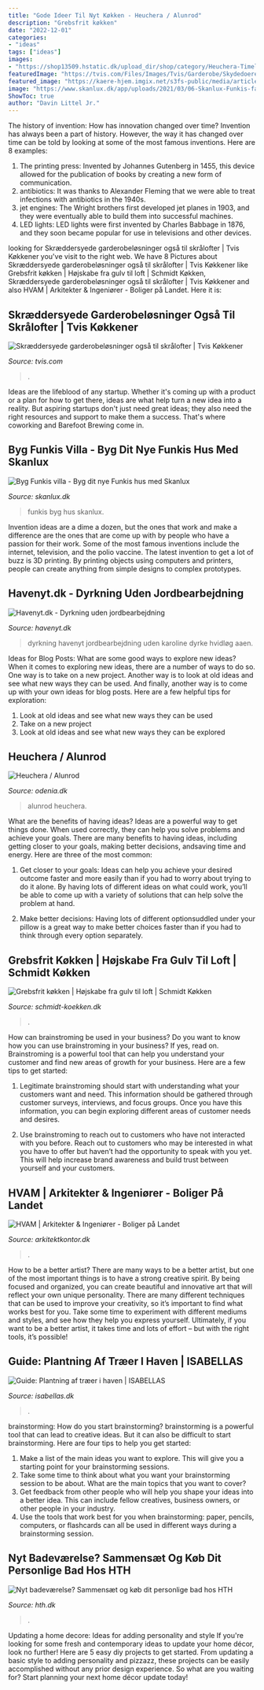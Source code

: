 ```yaml
---
title: "Gode Ideer Til Nyt Køkken - Heuchera / Alunrod"
description: "Grebsfrit køkken"
date: "2022-12-01"
categories:
- "ideas"
tags: ["ideas"]
images:
- "https://shop13509.hstatic.dk/upload_dir/shop/category/Heuchera-Timeless-Night-2.w1200.jpg"
featuredImage: "https://tvis.com/Files/Images/Tvis/Garderobe/Skydedoere/Skraavaegge/Tvis-Koekkener_Skydedoere_Skraavaegge_c.jpg"
featured_image: "https://kaere-hjem.imgix.net/s3fs-public/media/article/trae_i_haven.jpg?crop=focalpoint&amp;fp-x=0.5&amp;fp-y=0.5&amp;w=1200&amp;fit=max"
image: "https://www.skanlux.dk/app/uploads/2021/03/06-Skanlux-Funkis-facade-Kopi-4-1600x1066.jpg"
ShowToc: true
author: "Davin Littel Jr."
---
```



The history of invention: How has innovation changed over time?
Invention has always been a part of history. However, the way it has changed over time can be told by looking at some of the most famous inventions. Here are 8 examples:
1. The printing press: Invented by Johannes Gutenberg in 1455, this device allowed for the publication of books by creating a new form of communication.
2. antibiotics: It was thanks to Alexander Fleming that we were able to treat infections with antibiotics in the 1940s.
3. jet engines: The Wright brothers first developed jet planes in 1903, and they were eventually able to build them into successful machines.
4. LED lights: LED lights were first invented by Charles Babbage in 1876, and they soon became popular for use in televisions and other devices.

	

		
looking for Skræddersyede garderobeløsninger også til skrålofter | Tvis Køkkener you've visit to the right web. We have 8 Pictures about Skræddersyede garderobeløsninger også til skrålofter | Tvis Køkkener like Grebsfrit køkken | Højskabe fra gulv til loft | Schmidt Køkken, Skræddersyede garderobeløsninger også til skrålofter | Tvis Køkkener and also HVAM | Arkitekter &amp; Ingeniører - Boliger på Landet. Here it is:
		
    
## Skræddersyede Garderobeløsninger Også Til Skrålofter | Tvis Køkkener

<img loading=lazy src="https://tvis.com/Files/Images/Tvis/Garderobe/Skydedoere/Skraavaegge/Tvis-Koekkener_Skydedoere_Skraavaegge_c.jpg" onerror="this.onerror=null;this.src='https://tse2.mm.bing.net/th?id=OIP.KfQc6A9tnLK3pC1UfL-dlwHaEK&amp;pid=15.1';" alt="Skræddersyede garderobeløsninger også til skrålofter | Tvis Køkkener">

_Source: tvis.com_

>. 

	

Ideas are the lifeblood of any startup. Whether it's coming up with a product or a plan for how to get there, ideas are what help turn a new idea into a reality. But aspiring startups don't just need great ideas; they also need the right resources and support to make them a success. That's where coworking and Barefoot Brewing come in.

    
## Byg Funkis Villa - Byg Dit Nye Funkis Hus Med Skanlux

<img loading=lazy src="https://www.skanlux.dk/app/uploads/2021/03/06-Skanlux-Funkis-facade-Kopi-4-1600x1066.jpg" onerror="this.onerror=null;this.src='https://tse1.mm.bing.net/th?id=OIP.jR1_tE04qSynPoe2rmZJ3AHaE7&amp;pid=15.1';" alt="Byg Funkis villa - Byg dit nye Funkis hus med Skanlux">

_Source: skanlux.dk_

>funkis byg hus skanlux. 

	

Invention ideas are a dime a dozen, but the ones that work and make a difference are the ones that are come up with by people who have a passion for their work. Some of the most famous inventions include the internet, television, and the polio vaccine. The latest invention to get a lot of buzz is 3D printing. By printing objects using computers and printers, people can create anything from simple designs to complex prototypes.

    
## Havenyt.dk - Dyrkning Uden Jordbearbejdning

<img loading=lazy src="https://www.havenyt.dk/images/upload/artikler/hvidloeg.jpg" onerror="this.onerror=null;this.src='https://tse1.mm.bing.net/th?id=OIP.AgjgZ7ziSH2_fXjGGN5kHQAAAA&amp;pid=15.1';" alt="Havenyt.dk - Dyrkning uden jordbearbejdning">

_Source: havenyt.dk_

>dyrkning havenyt jordbearbejdning uden karoline dyrke hvidløg aaen. 

	

Ideas for Blog Posts: What are some good ways to explore new ideas?
When it comes to exploring new ideas, there are a number of ways to do so. One way is to take on a new project. Another way is to look at old ideas and see what new ways they can be used. And finally, another way is to come up with your own ideas for blog posts. Here are a few helpful tips for exploration: 
1. Look at old ideas and see what new ways they can be used
2. Take on a new project
3. Look at old ideas and see what new ways they can be explored  
    
## Heuchera / Alunrod

<img loading=lazy src="https://shop13509.hstatic.dk/upload_dir/shop/category/Heuchera-Timeless-Night-2.w1200.jpg" onerror="this.onerror=null;this.src='https://tse3.mm.bing.net/th?id=OIP.Q02JPJtnwY5mIRUx5WbZYQHaFj&amp;pid=15.1';" alt="Heuchera / Alunrod">

_Source: odenia.dk_

>alunrod heuchera. 

	

What are the benefits of having ideas?
Ideas are a powerful way to get things done. When used correctly, they can help you solve problems and achieve your goals. There are many benefits to having ideas, including getting closer to your goals, making better decisions, andsaving time and energy. Here are three of the most common: 
1. Get closer to your goals: Ideas can help you achieve your desired outcome faster and more easily than if you had to worry about trying to do it alone. By having lots of different ideas on what could work, you’ll be able to come up with a variety of solutions that can help solve the problem at hand.

2. Make better decisions: Having lots of different optionsuddled under your pillow is a great way to make better choices faster than if you had to think through every option separately.

    
## Grebsfrit Køkken | Højskabe Fra Gulv Til Loft | Schmidt Køkken

<img loading=lazy src="https://schmidt-koekken.dk/wp-content/uploads/2019/02/moderne-kjoekken_svart-hvitt-kjoekken-tre-kjoekkeninspirasjon-modell-strass-arcos-supermat2.jpg" onerror="this.onerror=null;this.src='https://tse3.mm.bing.net/th?id=OIP.qL5T4OVO5hVEwblsGQSBeQHaHa&amp;pid=15.1';" alt="Grebsfrit køkken | Højskabe fra gulv til loft | Schmidt Køkken">

_Source: schmidt-koekken.dk_

>. 

	

How can brainstroming be used in your business?
Do you want to know how you can use brainstroming in your business? If yes, read on. Brainstroming is a powerful tool that can help you understand your customer and find new areas of growth for your business. Here are a few tips to get started:
1. Legitimate brainstroming should start with understanding what your customers want and need. This information should be gathered through customer surveys, interviews, and focus groups. Once you have this information, you can begin exploring different areas of customer needs and desires.

2. Use brainstroming to reach out to customers who have not interacted with you before. Reach out to customers who may be interested in what you have to offer but haven’t had the opportunity to speak with you yet. This will help increase brand awareness and build trust between yourself and your customers.


    
## HVAM | Arkitekter &amp; Ingeniører - Boliger På Landet

<img loading=lazy src="https://www.arkitektkontor.dk/wp-content/uploads/2015/02/IMG_5690.jpg" onerror="this.onerror=null;this.src='https://tse3.mm.bing.net/th?id=OIP.6dDr5UQyBtVxVUVimKKXgwHaE8&amp;pid=15.1';" alt="HVAM | Arkitekter &amp; Ingeniører - Boliger på Landet">

_Source: arkitektkontor.dk_

>. 

	

How to be a better artist?
There are many ways to be a better artist, but one of the most important things is to have a strong creative spirit. By being focused and organized, you can create beautiful and innovative art that will reflect your own unique personality. There are many different techniques that can be used to improve your creativity, so it’s important to find what works best for you. Take some time to experiment with different mediums and styles, and see how they help you express yourself. Ultimately, if you want to be a better artist, it takes time and lots of effort – but with the right tools, it’s possible!

    
## Guide: Plantning Af Træer I Haven | ISABELLAS

<img loading=lazy src="https://kaere-hjem.imgix.net/s3fs-public/media/article/trae_i_haven.jpg?crop=focalpoint&amp;fp-x=0.5&amp;fp-y=0.5&amp;w=1200&amp;fit=max" onerror="this.onerror=null;this.src='https://tse2.mm.bing.net/th?id=OIP.FlVKisTyD8Ik40HAXQhE2gHaHb&amp;pid=15.1';" alt="Guide: Plantning af træer i haven | ISABELLAS">

_Source: isabellas.dk_

>. 

	

brainstorming: How do you start brainstorming?
brainstorming is a powerful tool that can lead to creative ideas. But it can also be difficult to start brainstorming. Here are four tips to help you get started: 
1. Make a list of the main ideas you want to explore. This will give you a starting point for your brainstorming sessions.
2. Take some time to think about what you want your brainstorming session to be about. What are the main topics that you want to cover? 
3. Get feedback from other people who will help you shape your ideas into a better idea. This can include fellow creatives, business owners, or other people in your industry. 
4. Use the tools that work best for you when brainstorming: paper, pencils, computers, or flashcards can all be used in different ways during a brainstorming session.

    
## Nyt Badeværelse? Sammensæt Og Køb Dit Personlige Bad Hos HTH

<img loading=lazy src="https://www.hth.dk/imagevault/publishedmedia/65cmzzsuzsl7t0xmezic/BAD008A.jpg" onerror="this.onerror=null;this.src='https://tse3.mm.bing.net/th?id=OIP.XmBUKjntNO79rBccIugDBQHaIq&amp;pid=15.1';" alt="Nyt badeværelse? Sammensæt og køb dit personlige bad hos HTH">

_Source: hth.dk_

>. 

	

Updating a home decore: Ideas for adding personality and style
If you're looking for some fresh and contemporary ideas to update your home décor, look no further! Here are 5 easy diy projects to get started. From updating a basic style to adding personality and pizzazz, these projects can be easily accomplished without any prior design experience. So what are you waiting for? Start planning your next home décor update today!

